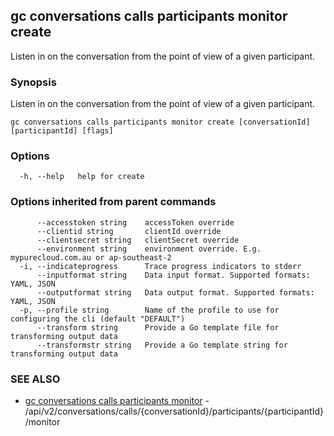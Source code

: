## gc conversations calls participants monitor create

Listen in on the conversation from the point of view of a given participant.

### Synopsis

Listen in on the conversation from the point of view of a given participant.

```
gc conversations calls participants monitor create [conversationId] [participantId] [flags]
```

### Options

```
  -h, --help   help for create
```

### Options inherited from parent commands

```
      --accesstoken string    accessToken override
      --clientid string       clientId override
      --clientsecret string   clientSecret override
      --environment string    environment override. E.g. mypurecloud.com.au or ap-southeast-2
  -i, --indicateprogress      Trace progress indicators to stderr
      --inputformat string    Data input format. Supported formats: YAML, JSON
      --outputformat string   Data output format. Supported formats: YAML, JSON
  -p, --profile string        Name of the profile to use for configuring the cli (default "DEFAULT")
      --transform string      Provide a Go template file for transforming output data
      --transformstr string   Provide a Go template string for transforming output data
```

### SEE ALSO

* [gc conversations calls participants monitor](gc_conversations_calls_participants_monitor.html)	 - /api/v2/conversations/calls/{conversationId}/participants/{participantId}/monitor


